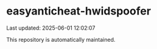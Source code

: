 # easyanticheat-hwidspoofer

Last updated: 2025-06-01 12:02:07

This repository is automatically maintained.
